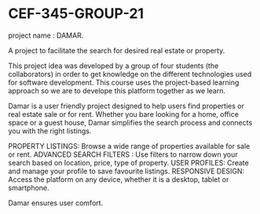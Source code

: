 # CEF-345-GROUP-21
project name : DAMAR.

A project to facilitate the search for desired real estate or property.

This project idea was developed by a group of four students (the collaborators) in order to get knowledge on the different technologies used for software development. This course uses the project-based learning approach so we are to develope this platform together as we learn. 

Damar is a user friendly project designed to help users find properties or real estate sale or for rent. Whether you bare looking for a home, office space or a guest house, Damar simplifies the search process and connects you with the right listings.

PROPERTY LISTINGS: Browse a wide range of properties available for sale or rent.
ADVANCED SEARCH FILTERS : Use filters to narrow down your search based on location, price, type of property.
USER PROFILES: Create and manage your profile to save favourite listings.
RESPONSIVE DESIGN: Access the platform on any device, whether it is a desktop, tablet or smartphone.

Damar ensures user comfort.

